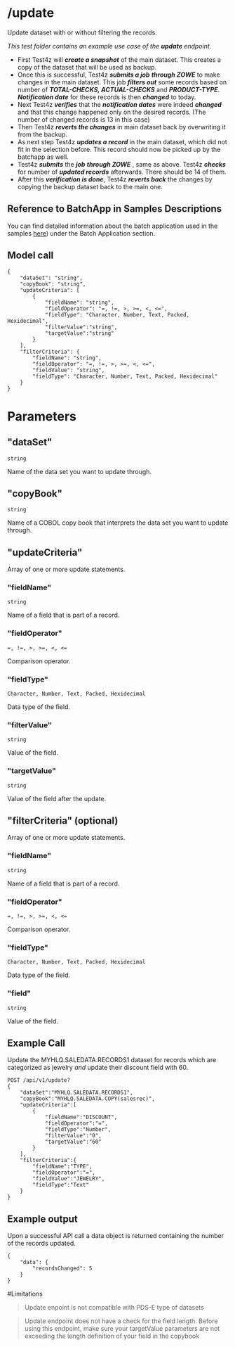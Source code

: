 # /update
Update dataset with or without filtering the records.

*This test folder contains an example use case of the **update** endpoint.*

* First Test4z will ***create a snapshot*** of the main dataset. This creates a copy of the dataset that will be used as backup. 
* Once this is successful, Test4z ***submits a job***  ***through ZOWE***  to make changes in the main dataset. This job ***filters out*** some records based on number of ***TOTAL-CHECKS, ACTUAL-CHECKS*** and ***PRODUCT-TYPE***. ***Notification date*** for these records is then ***changed*** to today. 
* Next Test4z ***verifies*** that the ***notification dates*** were indeed ***changed*** and that this change happened only on the desired records. (The number of changed records is 13 in this case) 
* Then Test4z ***reverts the changes*** in main dataset back by overwriting it from the backup. 
* As next step Test4z ***updates a record*** in the main dataset, which did not fit in the selection before. This record should now be picked up by the batchapp as well. 
* Test4z ***submits*** the ***job***  ***through ZOWE*** , same as above. Test4z ***checks*** for number of ***updated records*** afterwards. There should be 14 of them. 
* After this ***verification is done***, Test4z ***reverts back*** the changes by copying the backup dataset back to the main one. 

## Reference to BatchApp in Samples Descriptions
You can find detailed information about the batch application used in the samples [here](/README.md#the-batch-application-used-in-the-samples)) under the Batch Application section.

## Model call 
    {
        "dataSet": "string",
        "copyBook": "string",
        "updateCriteria": [
            {
                "fieldName": "string",
                "fieldOperator": "=, !=, >, >=, <, <=",
                "fieldType": "Character, Number, Text, Packed, Hexidecimal",
                "filterValue":"string",
                "targetValue":"string"
            }
        ],
        "filterCriteria": {
            "fieldName": "string",
            "fieldOperator": "=, !=, >, >=, <, <=",
            "fieldValue": "string",
            "fieldType": "Character, Number, Text, Packed, Hexidecimal"
        }
    }

# Parameters
## "dataSet"

    string

Name of the data set you want to update through.

## "copyBook"

    string

Name of a COBOL copy book that interprets the data set you want to update through.

## "updateCriteria"
Array of one or more update statements.

### "fieldName"

    string

Name of a field that is part of a record.

### "fieldOperator"

    =, !=, >, >=, <, <=

Comparison operator. 

### "fieldType"

    Character, Number, Text, Packed, Hexidecimal

Data type of the field.

### "filterValue"

    string

Value of the field.

### "targetValue"

    string

Value of the field after the update.

## "filterCriteria" (optional)
Array of one or more update statements.

### "fieldName"

    string

Name of a field that is part of a record.

### "fieldOperator"

    =, !=, >, >=, <, <=

Comparison operator. 

### "fieldType"

    Character, Number, Text, Packed, Hexidecimal

Data type of the field.

### "field"

    string

Value of the field.


## Example Call
Update the MYHLQ.SALEDATA.RECORDS1 dataset for records which are categorized as jewelry *and* update their discount field with 60.

    POST /api/v1/update?
    {
        "dataSet":"MYHLQ.SALEDATA.RECORDS1", 
        "copyBook":"MYHLQ.SALEDATA.COPY(salesrec)", 
        "updateCriteria":[
            {
                "fieldName":"DISCOUNT",
                "fieldOperator":"=",
                "fieldType":"Number",
                "filterValue":"0",
                "targetValue":"60"
            }
        ],
        "filterCriteria":{
            "fieldName":"TYPE", 
            "fieldOperator":"=", 
            "fieldValue":"JEWELRY", 
            "fieldType":"Text"
        }
    }
    
## Example output
Upon a successful API call a data object is returned containing the number of the records updated.

    {
        "data": {
            "recordsChanged": 5
        }
    }
    
#Limitations

> Update enpoint is not compatible with PDS-E type of datasets

> Update endpoint does not have a check for the field length. Before using this endpoint, make sure your targetValue parameters are not exceeding the length definition of your field in the copybook